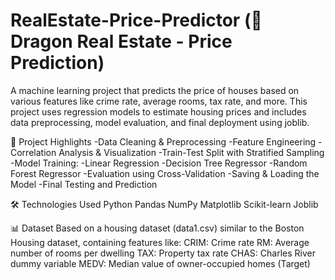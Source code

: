 # RealEstate-Price-Predictor (🐉 Dragon Real Estate - Price Prediction)
A machine learning project that predicts the price of houses based on various features like crime rate, average rooms, tax rate, and more. This project uses regression models to estimate housing prices and includes data preprocessing, model evaluation, and final deployment using joblib.

📌 Project Highlights
-Data Cleaning & Preprocessing
-Feature Engineering
-Correlation Analysis & Visualization
-Train-Test Split with Stratified Sampling
-Model Training:
   -Linear Regression
   -Decision Tree Regressor
   -Random Forest Regressor
-Evaluation using Cross-Validation
-Saving & Loading the Model
-Final Testing and Prediction

🛠️ Technologies Used
Python
Pandas
NumPy
Matplotlib
Scikit-learn
Joblib

📊 Dataset
Based on a housing dataset (data1.csv) similar to the Boston Housing dataset, containing features like:
CRIM: Crime rate
RM: Average number of rooms per dwelling
TAX: Property tax rate
CHAS: Charles River dummy variable
MEDV: Median value of owner-occupied homes (Target)    
